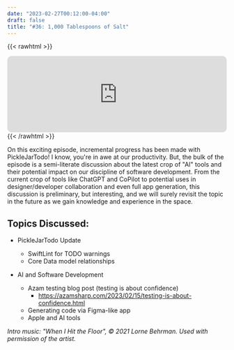 ```yaml
---
date: "2023-02-27T00:12:00-04:00"
draft: false 
title: "#36: 1,000 Tablespoons of Salt"
---
```


{{< rawhtml >}}
<iframe id="embedPlayer" src="https://embed.podcasts.apple.com/us/podcast/36-1-000-tablespoons-of-salt/id1589612693?i=1000601755411&amp;itsct=podcast_box_player&amp;itscg=30200&amp;ls=1&amp;theme=auto" height="175px" frameborder="0" sandbox="allow-forms allow-popups allow-same-origin allow-scripts allow-top-navigation-by-user-activation" allow="autoplay *; encrypted-media *; clipboard-write" style="width: 100%; max-width: 660px; overflow: hidden; border-radius: 10px; transform: translateZ(0px); animation: 2s ease 0s 6 normal none running loading-indicator; background-color: rgb(228, 228, 228);"></iframe>
{{< /rawhtml >}}

On this exciting episode, incremental progress has been made with PickleJarTodo! I know, you're in awe at our productivity. But, the bulk of the episode is a semi-literate discussion about the latest crop of "AI" tools and their potential impact on our discipline of software development. From the current crop of tools like ChatGPT and CoPilot to potential uses in designer/developer collaboration and even full app generation, this discussion is preliminary, but interesting, and we will surely revisit the topic in the future as we gain knowledge and experience in the space.

## Topics Discussed:
- PickleJarTodo Update
    - SwiftLint for TODO warnings
    - Core Data model relationships

- AI and Software Development
    - Azam testing blog post (testing is about confidence)
        - https://azamsharp.com/2023/02/15/testing-is-about-confidence.html
    - Generating code via Figma-like app
    - Apple and AI tools

*Intro music: "When I Hit the Floor", © 2021 Lorne Behrman. Used with permission of the artist.*
